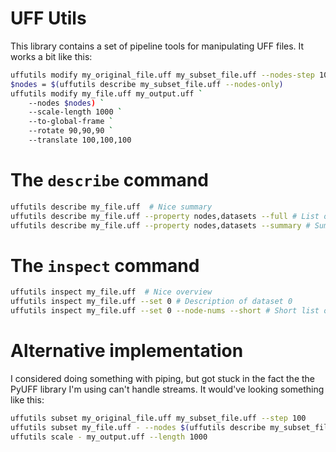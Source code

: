 # UFF Utils 

This library contains a set of pipeline tools for manipulating UFF files. It works a bit like this: 

```sh
uffutils modify my_original_file.uff my_subset_file.uff --nodes-step 100
$nodes = $(uffutils describe my_subset_file.uff --nodes-only)
uffutils modify my_file.uff my_output.uff `
    --nodes $nodes) `
    --scale-length 1000 `
    --to-global-frame `
    --rotate 90,90,90 `
    --translate 100,100,100
```

# The `describe` command 

```sh 
uffutils describe my_file.uff  # Nice summary
uffutils describe my_file.uff --property nodes,datasets --full # List of nodes (line 1) & list of datasets (line 2)
uffutils describe my_file.uff --property nodes,datasets --summary # Summary of nodes & datasets (probably JSON)
```

# The `inspect` command 

```sh 
uffutils inspect my_file.uff  # Nice overview 
uffutils inspect my_file.uff --set 0 # Description of dataset 0
uffutils inspect my_file.uff --set 0 --node-nums --short # Short list of node numbers
```

# Alternative implementation

I considered doing something with piping, but got stuck in the fact the the PyUFF library I'm using can't handle streams. It would've looking something like this: 

```sh
uffutils subset my_original_file.uff my_subset_file.uff --step 100 
uffutils subset my_file.uff - --nodes $(uffutils describe my_subset_file.uff --nodes) | 
uffutils scale - my_output.uff --length 1000 
```
